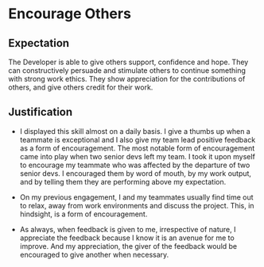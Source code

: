 # Encourage Others
## Expectation
The Developer is able to give others support, confidence and hope. They can constructively persuade and stimulate others to continue something with strong work ethics. They show appreciation for the contributions of others, and give others credit for their work.

## Justification
- I displayed this skill almost on a daily basis. I give a thumbs up when a teammate is exceptional and I also give my team lead positive feedback as a form of encouragement. The most notable form of encouragement came into play when two senior devs left my team. I took it upon myself to encourage my teammate who was affected by the departure of two senior devs. I encouraged them by word of mouth, by my work output, and by telling them they are performing above my expectation.

- On my previous engagement, I and my teammates usually find time out to relax, away from work environments and discuss the project. This, in hindsight, is a form of encouragement.

- As always, when feedback is given to me, irrespective of nature, I appreciate the feedback because I know it is an avenue for me to improve. And my appreciation, the giver of the feedback would be encouraged to give another when necessary.

